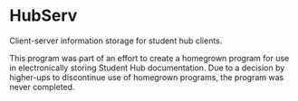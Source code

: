 # HubServ
Client-server information storage for student hub clients.

This program was part of an effort to create a homegrown program for use in electronically storing Student Hub documentation. Due to a decision by higher-ups to discontinue use of homegrown programs, the program was never completed.
